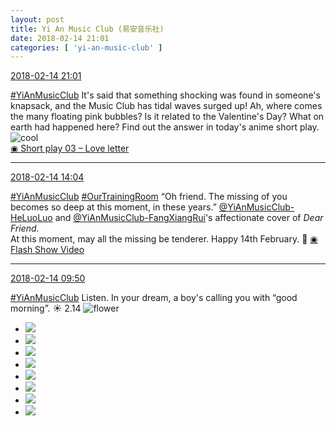 ```yaml
---
layout: post
title: Yi An Music Club (易安音乐社)
date: 2018-02-14 21:01
categories: [ 'yi-an-music-club' ]
---
```


<div class="weibo-info">
  <a href="https://weibo.com/6094546964/G37k1kQoF">2018-02-14 21:01</a>
</div>

[#YiAnMusicClub](https://weibo.com/p/100808beae2e3e05b17b64f63ebedca39f19b2/super_index) It's said that something shocking was found in someone's knapsack, and the Music Club has tidal waves surged up! Ah, where comes the many floating pink bubbles? Is it related to the Valentine's Day? What on earth had happened here? Find out the answer in today's anime short play. ![cool](https://img.t.sinajs.cn/t4/appstyle/expression/ext/normal/8a/pcmoren_cool2017_org.png)  
[◉ Short play 03 – Love letter](https://www.bilibili.com/video/av19545610/)

<!-- more -->

---

<div class="weibo-info">
  <a href="https://weibo.com/6094546964/G34AP1QF0">2018-02-14 14:04</a>
</div>

[#YiAnMusicClub](https://weibo.com/p/100808beae2e3e05b17b64f63ebedca39f19b2/super_index) [#OurTrainingRoom](https://weibo.com/p/100808980da3b9682ac1e47ba4bdf6540b7a03) “Oh friend. The missing of you becomes so deep at this moment, in these years.” [@YiAnMusicClub-HeLuoLuo](https://weibo.com/u/6117570574) and [@YiAnMusicClub-FangXiangRui](https://weibo.com/u/6117583008)'s affectionate cover of *Dear Friend*.  
At this moment, may all the missing be tenderer. Happy 14th February. :rose: [◉ Flash Show Video](https://www.miaopai.com/show/vZPpQIyvmCNlN95Xheaq1Wf4HLU0jx7ysxZlwQ__.htm)

---

<div class="weibo-info">
  <a href="https://weibo.com/6094546964/G32VF6xwK">2018-02-14 09:50</a>
</div>

[#YiAnMusicClub](https://weibo.com/p/100808beae2e3e05b17b64f63ebedca39f19b2/super_index) Listen. In your dream, a boy's calling you with “good morning”. :sunny: 2.14 ![flower](https://img.t.sinajs.cn/t4/appstyle/expression/ext/normal/6c/flower_org.gif)

<ul class="weibo-pic-list-3">
  <li class="weibo-pic">
    <a href="//wx1.sinaimg.cn/mw690/006Es64Aly1fofom6vqjlj33vc2kw4qx.jpg"><img src="//wx1.sinaimg.cn/thumb150/006Es64Aly1fofom6vqjlj33vc2kw4qx.jpg"/></a>
  </li>
  <li class="weibo-pic">
    <a href="//wx3.sinaimg.cn/mw690/006Es64Aly1fofomag7i3j33vc2kw4qx.jpg"><img src="//wx3.sinaimg.cn/thumb150/006Es64Aly1fofomag7i3j33vc2kw4qx.jpg"/></a>
  </li>
  <li class="weibo-pic">
    <a href="//wx4.sinaimg.cn/mw690/006Es64Aly1fofomhxbzcj33vc2kwu14.jpg"><img src="//wx4.sinaimg.cn/thumb150/006Es64Aly1fofomhxbzcj33vc2kwu14.jpg"/></a>
  </li>
  <li class="weibo-pic">
    <a href="//wx3.sinaimg.cn/mw690/006Es64Aly1fofoll1hp0j33vc2kwhe0.jpg"><img src="//wx3.sinaimg.cn/thumb150/006Es64Aly1fofoll1hp0j33vc2kwhe0.jpg"/></a>
  </li>
  <li class="weibo-pic">
    <a href="//wx1.sinaimg.cn/mw690/006Es64Aly1fofomcenqrj33vc2kw1l0.jpg"><img src="//wx1.sinaimg.cn/thumb150/006Es64Aly1fofomcenqrj33vc2kw1l0.jpg"/></a>
  </li>
  <li class="weibo-pic">
    <a href="//wx1.sinaimg.cn/mw690/006Es64Aly1fofomehrnzj33vc2kw7wk.jpg"><img src="//wx1.sinaimg.cn/thumb150/006Es64Aly1fofomehrnzj33vc2kw7wk.jpg"/></a>
  </li>
  <li class="weibo-pic">
    <a href="//wx3.sinaimg.cn/mw690/006Es64Aly1fofonmxj8tj33vc2kwx6w.jpg"><img src="//wx3.sinaimg.cn/thumb150/006Es64Aly1fofonmxj8tj33vc2kwx6w.jpg"/></a>
  </li>
  <li class="weibo-pic">
    <a href="//wx1.sinaimg.cn/mw690/006Es64Aly1fofonq735yj33vc2kw1l5.jpg"><img src="//wx1.sinaimg.cn/thumb150/006Es64Aly1fofonq735yj33vc2kw1l5.jpg"/></a>
  </li>
</ul>
